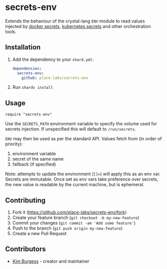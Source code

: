 # secrets-env

Extends the behaviour of the crystal-lang `ENV` module to read values injected by [docker secrets](https://docs.docker.com/engine/swarm/secrets/), [kubernetes secrets](https://kubernetes.io/docs/concepts/configuration/secret/) and other orchestration tools.

## Installation

1. Add the dependency to your `shard.yml`:

   ```yaml
   dependencies:
     secrets-env:
       github: place-labs/secrets-env
   ```

2. Run `shards install`

## Usage

```crystal
require "secrets-env"
```

Use the `SECRETS_PATH` environment variable to specify the volume used for secrets injection.
If unspecified this will default to `/run/secrets`.

`ENV` may then be used as per the standard API.
Values fetch from (in order of priority):
1. environment variable
2. secret of the same name
3. fallback (if specified)

Note: attempts to update the environment (`[]=`) will apply this as an env var.
Secrets are immutable.
Once set as env vars take preference over secrets, the new value is readable by the current machine, but is ephemeral.


## Contributing

1. Fork it (<https://github.com/place-labs/secrets-env/fork>)
2. Create your feature branch (`git checkout -b my-new-feature`)
3. Commit your changes (`git commit -am 'Add some feature'`)
4. Push to the branch (`git push origin my-new-feature`)
5. Create a new Pull Request

## Contributors

- [Kim Burgess](https://github.com/KimBurgess) - creator and maintainer
